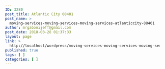 ```yaml
---
ID: 3280
post_title: Atlantic City 08401
post_name: >
  moving-services-moving-services-moving-services-atlanticcity-08401
author: mrgabonijeff@gmail.com
post_date: 2018-03-28 01:37:33
layout: page
link: >
  http://localhost/wordpress/moving-services-moving-services-moving-services-atlanticcity-08401/
published: true
tags: [ ]
categories: [ ]
---
```


